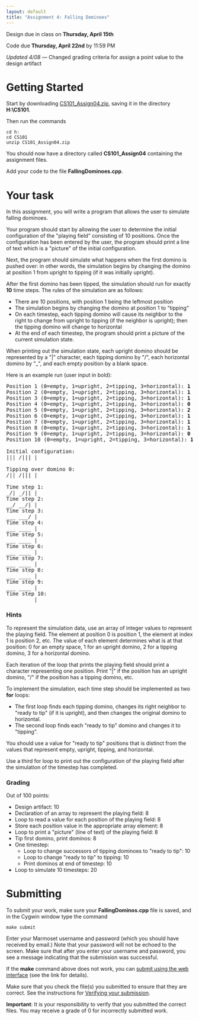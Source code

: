 ```yaml
---
layout: default
title: "Assignment 4: Falling Dominoes"
---
```


Design due in class on **Thursday, April 15th**

Code due **Thursday, April 22nd** by 11:59 PM

*Updated 4/08* &mdash; Changed grading criteria for assign a point value to the design artifact

# Getting Started

Start by downloading [CS101\_Assign04.zip](CS101_Assign04.zip), saving it in the directory **H:\\CS101**.

Then run the commands

```
cd h:
cd CS101
unzip CS101_Assign04.zip
```

You should now have a directory called **CS101\_Assign04** containing the assignment files.

Add your code to the file **FallingDominoes.cpp**.

# Your task

In this assignment, you will write a program that allows the user to simulate falling dominoes.

Your program should start by allowing the user to determine the initial configuration of the "playing field" consisting of 10 positions. Once the configuration has been entered by the user, the program should print a line of text which is a "picture" of the initial configuration.

Next, the program should simulate what happens when the first domino is pushed over: in other words, the simulation begins by changing the domino at position 1 from upright to tipping (if it was initially upright).

After the first domino has been tipped, the simulation should run for exactly **10** time steps.  The rules of the simulation are as follows:

-   There are 10 positions, with position 1 being the leftmost position
-   The simulation begins by changing the domino at position 1 to "tipping"
-   On each timestep, each tipping domino will cause its neighbor to the right to change from upright to tipping (if the neighbor is upright); then the tipping domino will change to horizontal
-   At the end of each timestep, the program should print a picture of the current simulation state.

When printing out the simulation state, each upright domino should be represented by a "\|" character, each tipping domino by "/", each horizontal domino by "\_", and each empty position by a blank space.

Here is an example run (user input in bold):

<pre>
Position 1 (0=empty, 1=upright, 2=tipping, 3=horizontal): <b>1</b>
Position 2 (0=empty, 1=upright, 2=tipping, 3=horizontal): <b>1</b>
Position 3 (0=empty, 1=upright, 2=tipping, 3=horizontal): <b>1</b>
Position 4 (0=empty, 1=upright, 2=tipping, 3=horizontal): <b>0</b>
Position 5 (0=empty, 1=upright, 2=tipping, 3=horizontal): <b>2</b>
Position 6 (0=empty, 1=upright, 2=tipping, 3=horizontal): <b>1</b>
Position 7 (0=empty, 1=upright, 2=tipping, 3=horizontal): <b>1</b>
Position 8 (0=empty, 1=upright, 2=tipping, 3=horizontal): <b>1</b>
Position 9 (0=empty, 1=upright, 2=tipping, 3=horizontal): <b>0</b>
Position 10 (0=empty, 1=upright, 2=tipping, 3=horizontal): <b>1</b>

Initial configuration:
&vert;&vert;&vert; /&vert;&vert;&vert; &vert;

Tipping over domino 0:
/&vert;&vert; /&vert;&vert;&vert; &vert;

Time step 1:
&#95;/&vert; &#95;/&vert;&vert; &vert;
Time step 2:
&#95;&#95;/ &#95;&#95;/&vert; &vert;
Time step 3:
&#95;&#95;&#95; &#95;&#95;&#95;/ &vert;
Time step 4:
&#95;&#95;&#95; &#95;&#95;&#95;&#95; &vert;
Time step 5:
&#95;&#95;&#95; &#95;&#95;&#95;&#95; &vert;
Time step 6:
&#95;&#95;&#95; &#95;&#95;&#95;&#95; &vert;
Time step 7:
&#95;&#95;&#95; &#95;&#95;&#95;&#95; &vert;
Time step 8:
&#95;&#95;&#95; &#95;&#95;&#95;&#95; &vert;
Time step 9:
&#95;&#95;&#95; &#95;&#95;&#95;&#95; &vert;
Time step 10:
&#95;&#95;&#95; &#95;&#95;&#95;&#95; &vert;
</pre>

### Hints

To represent the simulation data, use an array of integer values to represent the playing field. The element at position 0 is position 1, the element at index 1 is position 2, etc. The value of each element determines what is at that position: 0 for an empty space, 1 for an upright domino, 2 for a tipping domino, 3 for a horizontal domino.

Each iteration of the loop that prints the playing field should print a character representing one position. Print "\|" if the position has an upright domino, "/" if the position has a tipping domino, etc.

To implement the simulation, each time step should be implemented as two **for** loops:

-   The first loop finds each tipping domino, changes its right neighbor to "ready to tip" (if it is upright), and then changes the original domino to horizontal.
-   The second loop finds each "ready to tip" domino and changes it to "tipping".

You should use a value for "ready to tip" positions that is distinct from the values that represent empty, upright, tipping, and horizontal.

Use a third for loop to print out the configuration of the playing field after the simulation of the timestep has completed.

### Grading

Out of 100 points:

-   Design artifact: 10
-   Declaration of an array to represent the playing field: 8
-   Loop to read a value for each position of the playing field: 8
-   Store each position value in the appropriate array element: 8
-   Loop to print a "picture" (line of text) of the playing field: 8
-   Tip first domino, print dominos: 8
-   One timestep:
    -   Loop to change successors of tipping dominoes to "ready to tip": 10
    -   Loop to change "ready to tip" to tipping: 10
    -   Print dominos at end of timestep: 10
-   Loop to simulate 10 timesteps: 20

# Submitting

To submit your work, make sure your **FallingDominos.cpp** file is saved, and in the Cygwin window type the command

    make submit

Enter your Marmoset username and password (which you should have received by email.) Note that your password will not be echoed to the screen. Make sure that after you enter your username and password, you see a message indicating that the submission was successful.

If the **make** command above does not work, you can [submit using the web interface](../submitting.html) (see the link for details).

Make sure that you check the file(s) you submitted to ensure that they are correct.  See the instructions for [Verifying your submission](../submitting.html#verifying-your-submission).

<div class="callout">
<b>Important</b>: It is your responsibility to verify that you submitted the correct files.  You may receive a grade of 0 for incorrectly submitted work.
</div>

